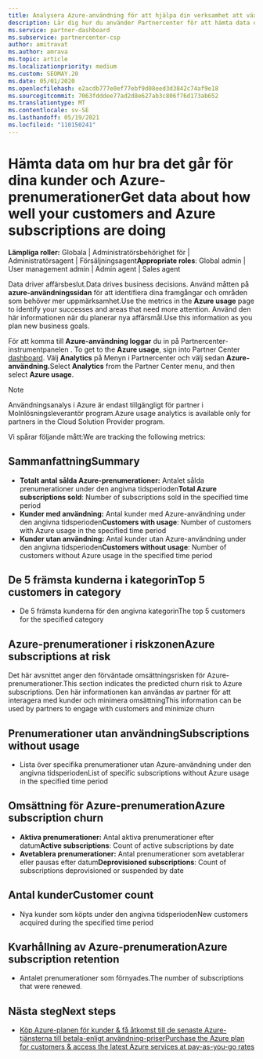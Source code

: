 ```yaml
---
title: Analysera Azure-användning för att hjälpa din verksamhet att växa
description: Lär dig hur du använder Partnercenter för att hämta data om användningen av dina kunders Azure-prenumerationer. Data omfattar sålda prenumerationer, riskfyllda prenumerationer och användning.
ms.service: partner-dashboard
ms.subservice: partnercenter-csp
author: amitravat
ms.author: amrava
ms.topic: article
ms.localizationpriority: medium
ms.custom: SEOMAY.20
ms.date: 05/01/2020
ms.openlocfilehash: e2acdb777e0ef77ebf9d08eed3d3842c74af9e18
ms.sourcegitcommit: 7063fdddee77ad2d8e627ab3c806f76d173ab652
ms.translationtype: MT
ms.contentlocale: sv-SE
ms.lasthandoff: 05/19/2021
ms.locfileid: "110150241"
---
```

# <a name="get-data-about-how-well-your-customers-and-azure-subscriptions-are-doing"></a><span data-ttu-id="d9d6a-104">Hämta data om hur bra det går för dina kunder och Azure-prenumerationer</span><span class="sxs-lookup"><span data-stu-id="d9d6a-104">Get data about how well your customers and Azure subscriptions are doing</span></span>



<span data-ttu-id="d9d6a-105">**Lämpliga roller:** Globala | Administratörsbehörighet för | Administratörsagent | Försäljningsagent</span><span class="sxs-lookup"><span data-stu-id="d9d6a-105">**Appropriate roles**: Global admin | User management admin | Admin agent | Sales agent</span></span>

<span data-ttu-id="d9d6a-106">Data driver affärsbeslut.</span><span class="sxs-lookup"><span data-stu-id="d9d6a-106">Data drives business decisions.</span></span> <span data-ttu-id="d9d6a-107">Använd måtten på **azure-användningssidan** för att identifiera dina framgångar och områden som behöver mer uppmärksamhet.</span><span class="sxs-lookup"><span data-stu-id="d9d6a-107">Use the metrics in the **Azure usage** page to identify your successes and areas that need more attention.</span></span> <span data-ttu-id="d9d6a-108">Använd den här informationen när du planerar nya affärsmål.</span><span class="sxs-lookup"><span data-stu-id="d9d6a-108">Use this information as you plan new business goals.</span></span>

<span data-ttu-id="d9d6a-109">För att komma till **Azure-användning loggar** du in på Partnercenter-instrumentpanelen . [](https://partner.microsoft.com/dashboard)</span><span class="sxs-lookup"><span data-stu-id="d9d6a-109">To get to the **Azure usage**, sign into Partner Center [dashboard](https://partner.microsoft.com/dashboard).</span></span> <span data-ttu-id="d9d6a-110">Välj **Analytics** på Menyn i Partnercenter och välj sedan **Azure-användning.**</span><span class="sxs-lookup"><span data-stu-id="d9d6a-110">Select **Analytics** from the Partner Center menu, and then select **Azure usage**.</span></span>

> [!NOTE]
> <span data-ttu-id="d9d6a-111">Användningsanalys i Azure är endast tillgängligt för partner i Molnlösningsleverantör program.</span><span class="sxs-lookup"><span data-stu-id="d9d6a-111">Azure usage analytics is available only for partners in the Cloud Solution Provider program.</span></span>

<span data-ttu-id="d9d6a-112">Vi spårar följande mått:</span><span class="sxs-lookup"><span data-stu-id="d9d6a-112">We are tracking the following metrics:</span></span>

## <a name="summary"></a><span data-ttu-id="d9d6a-113">Sammanfattning</span><span class="sxs-lookup"><span data-stu-id="d9d6a-113">Summary</span></span>

- <span data-ttu-id="d9d6a-114">**Totalt antal sålda Azure-prenumerationer:** Antalet sålda prenumerationer under den angivna tidsperioden</span><span class="sxs-lookup"><span data-stu-id="d9d6a-114">**Total Azure subscriptions sold**: Number of subscriptions sold in the specified time period</span></span>  
- <span data-ttu-id="d9d6a-115">**Kunder med användning:** Antal kunder med Azure-användning under den angivna tidsperioden</span><span class="sxs-lookup"><span data-stu-id="d9d6a-115">**Customers with usage**: Number of customers with Azure usage in the specified time period</span></span>  
- <span data-ttu-id="d9d6a-116">**Kunder utan användning:** Antal kunder utan Azure-användning under den angivna tidsperioden</span><span class="sxs-lookup"><span data-stu-id="d9d6a-116">**Customers without usage**: Number of customers without Azure usage in the specified time period</span></span>  

## <a name="top-5-customers-in-category"></a><span data-ttu-id="d9d6a-117">De 5 främsta kunderna i kategorin</span><span class="sxs-lookup"><span data-stu-id="d9d6a-117">Top 5 customers in category</span></span>

- <span data-ttu-id="d9d6a-118">De 5 främsta kunderna för den angivna kategorin</span><span class="sxs-lookup"><span data-stu-id="d9d6a-118">The top 5 customers for the specified category</span></span>  

## <a name="azure-subscriptions-at-risk"></a><span data-ttu-id="d9d6a-119">Azure-prenumerationer i riskzonen</span><span class="sxs-lookup"><span data-stu-id="d9d6a-119">Azure subscriptions at risk</span></span>

<span data-ttu-id="d9d6a-120">Det här avsnittet anger den förväntade omsättningsrisken för Azure-prenumerationer.</span><span class="sxs-lookup"><span data-stu-id="d9d6a-120">This section indicates the predicted churn risk to Azure subscriptions.</span></span> <span data-ttu-id="d9d6a-121">Den här informationen kan användas av partner för att interagera med kunder och minimera omsättning</span><span class="sxs-lookup"><span data-stu-id="d9d6a-121">This information can be used by partners to engage with customers and minimize churn</span></span>

## <a name="subscriptions-without-usage"></a><span data-ttu-id="d9d6a-122">Prenumerationer utan användning</span><span class="sxs-lookup"><span data-stu-id="d9d6a-122">Subscriptions without usage</span></span>

- <span data-ttu-id="d9d6a-123">Lista över specifika prenumerationer utan Azure-användning under den angivna tidsperioden</span><span class="sxs-lookup"><span data-stu-id="d9d6a-123">List of specific subscriptions without Azure usage in the specified time period</span></span>  

## <a name="azure-subscription-churn"></a><span data-ttu-id="d9d6a-124">Omsättning för Azure-prenumeration</span><span class="sxs-lookup"><span data-stu-id="d9d6a-124">Azure subscription churn</span></span>

- <span data-ttu-id="d9d6a-125">**Aktiva prenumerationer:** Antal aktiva prenumerationer efter datum</span><span class="sxs-lookup"><span data-stu-id="d9d6a-125">**Active subscriptions**: Count of active subscriptions by date</span></span>  
- <span data-ttu-id="d9d6a-126">**Avetablera prenumerationer:** Antal prenumerationer som avetablerar eller pausas efter datum</span><span class="sxs-lookup"><span data-stu-id="d9d6a-126">**Deprovisioned subscriptions**: Count of subscriptions deprovisioned or suspended by date</span></span>  

## <a name="customer-count"></a><span data-ttu-id="d9d6a-127">Antal kunder</span><span class="sxs-lookup"><span data-stu-id="d9d6a-127">Customer count</span></span>

- <span data-ttu-id="d9d6a-128">Nya kunder som köpts under den angivna tidsperioden</span><span class="sxs-lookup"><span data-stu-id="d9d6a-128">New customers acquired during the specified time period</span></span>  

## <a name="azure-subscription-retention"></a><span data-ttu-id="d9d6a-129">Kvarhållning av Azure-prenumeration</span><span class="sxs-lookup"><span data-stu-id="d9d6a-129">Azure subscription retention</span></span>

- <span data-ttu-id="d9d6a-130">Antalet prenumerationer som förnyades.</span><span class="sxs-lookup"><span data-stu-id="d9d6a-130">The number of subscriptions that were renewed.</span></span>

 ## <a name="next-steps"></a><span data-ttu-id="d9d6a-131">Nästa steg</span><span class="sxs-lookup"><span data-stu-id="d9d6a-131">Next steps</span></span>

- [<span data-ttu-id="d9d6a-132">Köp Azure-planen för kunder & få åtkomst till de senaste Azure-tjänsterna till betala-enligt användning-priser</span><span class="sxs-lookup"><span data-stu-id="d9d6a-132">Purchase the Azure plan for customers & access the latest Azure services at pay-as-you-go rates</span></span>](purchase-azure-plan.md)
